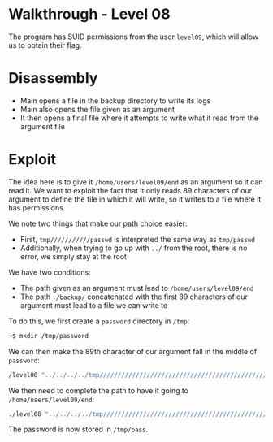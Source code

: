 # Walkthrough - Level 08

The program has SUID permissions from the user `level09`, which will allow us to obtain their flag.

# Disassembly

- Main opens a file in the backup directory to write its logs
- Main also opens the file given as an argument
- It then opens a final file where it attempts to write what it read from the argument file

# Exploit

The idea here is to give it `/home/users/level09/end` as an argument so it can read it. We want to exploit the fact that it only reads 89 characters of our argument to define the file in which it will write, so it writes to a file where it has permissions.

We note two things that make our path choice easier:
- First, `tmp///////////passwd` is interpreted the same way as `tmp/passwd`
- Additionally, when trying to go up with `../` from the root, there is no error, we simply stay at the root

We have two conditions:
- The path given as an argument must lead to `/home/users/level09/end`
- The path `./backup/` concatenated with the first 89 characters of our argument must lead to a file we can write to

To do this, we first create a `password` directory in `/tmp`:
```bash
~$ mkdir /tmp/password
```

We can then make the 89th character of our argument fall in the middle of `password`:
```bash
/level08 "../../../../tmp//////////////////////////////////////////////////////////////////////pass"
```

We then need to complete the path to have it going to `/home/users/level09/end`:
```bash
./level08 "../../../../tmp//////////////////////////////////////////////////////////////////////password/../../home/users/level09/.pass"
```

The password is now stored in `/tmp/pass`.